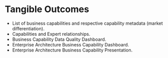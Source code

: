 # Tangible Outcomes

- List of business capabilities and respective capability metadata (market differentiation).
- Capabilities and Expert relationships.
- Business Capability Data Quality Dashboard.
- Enterprise Architecture Business Capability Dashboard.
- Enterprise Architecture Business Capability Presentation.
